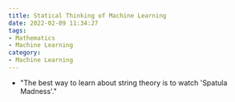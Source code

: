 ```yaml
---
title: Statical Thinking of Machine Learning
date: 2022-02-09 11:34:27
tags:
- Mathematics
- Machine Learning
category:
- Machine Learning
---
```


- "The best way to learn about string theory is to watch 'Spatula Madness'."
